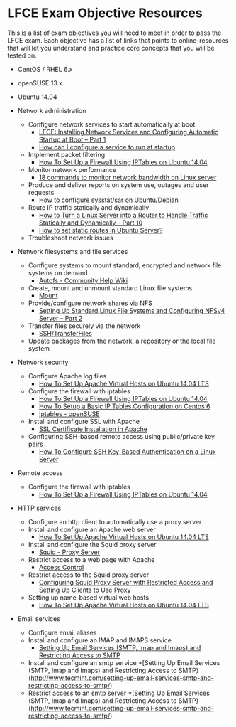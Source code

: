 # LFCE Exam Objective Resources
This is a list of exam objectives you will need to meet in order to pass the LFCE exam. Each objective has a list of links that points to online-resources that will let you understand and practice core concepts that you will be tested on. 

* CentOS / RHEL 6.x
* openSUSE 13.x
* Ubuntu 14.04

* Network administration
  * Configure network services to start automatically at boot
     * [LFCE: Installing Network Services and Configuring Automatic Startup at Boot – Part 1](http://www.tecmint.com/installing-network-services-and-configuring-services-at-system-boot/)
    * [How can I configure a service to run at startup](http://askubuntu.com/questions/9382/how-can-i-configure-a-service-to-run-at-startup)
  * Implement packet filtering
    * [How To Set Up a Firewall Using IPTables on Ubuntu 14.04](https://www.digitalocean.com/community/tutorials/how-to-set-up-a-firewall-using-iptables-on-ubuntu-14-04)
  * Monitor network performance
    * [18 commands to monitor network bandwidth on Linux server](http://www.binarytides.com/linux-commands-monitor-network/)
  * Produce and deliver reports on system use, outages and user requests
    * [How to configure sysstat/sar on Ubuntu/Debian](http://www.leonardoborda.com/blog/how-to-configure-sysstatsar-on-ubuntudebian/)
  * Route IP traffic statically and dynamically
    * [How to Turn a Linux Server into a Router to Handle Traffic Statically and Dynamically – Part 10](http://www.tecmint.com/setup-linux-as-router/)
    * [How to set static routes in Ubuntu Server?](http://askubuntu.com/questions/168033/how-to-set-static-routes-in-ubuntu-server)
  * Troubleshoot network issues

* Network filesystems and file services
  * Configure systems to mount standard, encrypted and network file systems on demand
    * [Autofs - Community Help Wiki](https://help.ubuntu.com/community/Autofs)
  * Create, mount and unmount standard Linux file systems
    * [Mount](https://help.ubuntu.com/community/Mount)
  * Provide/configure network shares via NFS
    * [Setting Up Standard Linux File Systems and Configuring NFSv4 Server – Part 2](http://www.tecmint.com/configure-nfs-server/)
  * Transfer files securely via the network
    * [SSH/TransferFiles](https://help.ubuntu.com/community/SSH/TransferFiles)
  * Update packages from the network, a repository or the local file system

* Network security
  * Configure Apache log files
    * [How To Set Up Apache Virtual Hosts on Ubuntu 14.04 LTS](https://www.digitalocean.com/community/tutorials/how-to-set-up-apache-virtual-hosts-on-ubuntu-14-04-lts)
  * Configure the firewall with iptables
  	* [How To Set Up a Firewall Using IPTables on Ubuntu 14.04](https://www.digitalocean.com/community/tutorials/how-to-set-up-a-firewall-using-iptables-on-ubuntu-14-04)
    * [How To Setup a Basic IP Tables Configuration on Centos 6](https://www.digitalocean.com/community/tutorials/how-to-setup-a-basic-ip-tables-configuration-on-centos-6)
    * [Iptables - openSUSE](https://en.opensuse.org/Iptables)
  * Install and configure SSL with Apache
    * [SSL Certificate Installation in Apache](https://www.digicert.com/ssl-certificate-installation-apache.htm)
  * Configuring SSH-based remote access using public/private key pairs
    * [How To Configure SSH Key-Based Authentication on a Linux Server](https://www.digitalocean.com/community/tutorials/how-to-configure-ssh-key-based-authentication-on-a-linux-server)

* Remote access
  * Configure the firewall with iptables
  	* [How To Set Up a Firewall Using IPTables on Ubuntu 14.04](https://www.digitalocean.com/community/tutorials/how-to-set-up-a-firewall-using-iptables-on-ubuntu-14-04)

* HTTP services
  * Configure an http client to automatically use a proxy server
  * Install and configure an Apache web server
    * [How To Set Up Apache Virtual Hosts on Ubuntu 14.04 LTS](https://www.digitalocean.com/community/tutorials/how-to-set-up-apache-virtual-hosts-on-ubuntu-14-04-lts)
  * Install and configure the Squid proxy server
    * [Squid - Proxy Server](https://help.ubuntu.com/lts/serverguide/squid.html)
  * Restrict access to a web page with Apache
    * [Access Control](https://httpd.apache.org/docs/2.4/howto/access.html)
  * Restrict access to the Squid proxy server
    * [Configuring Squid Proxy Server with Restricted Access and Setting Up Clients to Use Proxy](http://www.tecmint.com/configure-squid-server-in-linux/) 
  * Setting up name-based virtual web hosts
    * [How To Set Up Apache Virtual Hosts on Ubuntu 14.04 LTS](https://www.digitalocean.com/community/tutorials/how-to-set-up-apache-virtual-hosts-on-ubuntu-14-04-lts)

* Email services
  * Configure email aliases
  * Install and configure an IMAP and IMAPS service
    * [Setting Up Email Services (SMTP, Imap and Imaps) and Restricting Access to SMTP](http://www.tecmint.com/setting-up-email-services-smtp-and-restricting-access-to-smtp/)
  * Install and configure an smtp service
    *[Setting Up Email Services (SMTP, Imap and Imaps) and Restricting Access to SMTP}(http://www.tecmint.com/setting-up-email-services-smtp-and-restricting-access-to-smtp/) 
  * Restrict access to an smtp server
    *[Setting Up Email Services (SMTP, Imap and Imaps) and Restricting Access to SMTP}(http://www.tecmint.com/setting-up-email-services-smtp-and-restricting-access-to-smtp/) 
